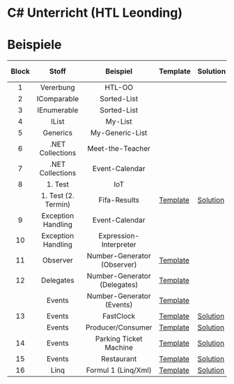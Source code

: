 
# C# Unterricht (HTL Leonding)

# Beispiele

| Block |        Stoff        |           Beispiel           | Template                                                                                         | Solution                                                                                         | Live Coding                                                       |
|:-----:|:-------------------:|:----------------------------:|--------------------------------------------------------------------------------------------------|--------------------------------------------------------------------------------------------------|-------------------------------------------------------------------|
|   1   |      Vererbung      |            HTL-OO            |                                                                                                  |                                                                                                  |                                                                   |
|   2   |     IComparable     |         Sorted-List          |                                                                                                  |                                                                                                  |                                                                   |
|   3   |     IEnumerable     |         Sorted-List          |                                                                                                  |                                                                                                  |                                                                   |
|   4   |        IList        |           My-List            |                                                                                                  |                                                                                                  |                                                                   |
|   5   |      Generics       |       My-Generic-List        |                                                                                                  |                                                                                                  |                                                                   |
|   6   |  .NET Collections   |       Meet-the-Teacher       |                                                                                                  |                                                                                                  |                                                                   |
|   7   |  .NET Collections   |        Event-Calendar        |                                                                                                  |                                                                                                  |                                                                   |
|   8   |       1. Test       |             IoT              |                                                                                                  |                                                                                                  |                                                                   |
|       | 1. Test (2. Termin) |         Fifa-Results         | [Template](https://github.com/jfuerlinger/csharp_samples_collections_fifa-results)               | [Solution](https://github.com/jfuerlinger/csharp_samples_collections_fifa-results_solution)      |                                                                   |
|   9   | Exception Handling  |        Event-Calendar        |                                                                                                  |                                                                                                  |                                                                   |
|  10   | Exception Handling  |    Expression-Interpreter    |                                                                                                  |                                                                                                  |                                                                   |
|  11   |      Observer       | Number-Generator (Observer)  | [Template](https://github.com/jfuerlinger/csharp_samples_observer_numbergenerator)               |                                                                                                  |                                                                   |
|  12   |      Delegates      | Number-Generator (Delegates) | [Template](https://github.com/jfuerlinger/csharp_samples_delegates_numbergenerator)              |                                                                                                  | [Live Coding](https://github.com/jfuerlinger/LiveCoding_20191212) |
|       |       Events        |  Number-Generator (Events)   | [Template](https://github.com/jfuerlinger/csharp_samples_events_numbergenerator)                 |                                                                                                  |                                                                   |
|  13   |       Events        |          FastClock           | [Template](https://github.com/jfuerlinger/csharp_samples_events_fastclock-template)              | [Solution](https://github.com/jfuerlinger/csharp_samples_events_fastclock-solution)              |                                                                   |
|       |       Events        |      Producer/Consumer       | [Template](https://github.com/jfuerlinger/csharp_samples_events_producerconsumer-template)       | [Solution](https://github.com/jfuerlinger/csharp_samples_events_producerconsumer-solution)       |                                                                   |
|  14   |       Events        |    Parking Ticket Machine    | [Template](https://github.com/jfuerlinger/csharp_samples_events_parking-ticket-machine-template) | [Solution](https://github.com/jfuerlinger/csharp_samples_events_parking-ticket-machine-solution) |                                                                   |
|  15   |       Events        |          Restaurant          | [Template](https://github.com/jfuerlinger/csharp_samples_events_restaurant-template)             | [Solution](https://github.com/jfuerlinger/csharp_samples_events_restaurant-solution)             |                                                                   |
|  16   |        Linq         |     Formul 1 (Linq/Xml)      | [Template](https://github.com/jfuerlinger/csharp_samples_linq-formula1-template)                 | [Solution](https://github.com/jfuerlinger/csharp_samples_linq-formula1-solution)                 |                                                                   |

